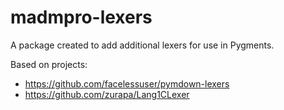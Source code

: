 # madmpro-lexers
A package created to add additional lexers for use in Pygments.

Based on projects:
- https://github.com/facelessuser/pymdown-lexers
- https://github.com/zurapa/Lang1CLexer
